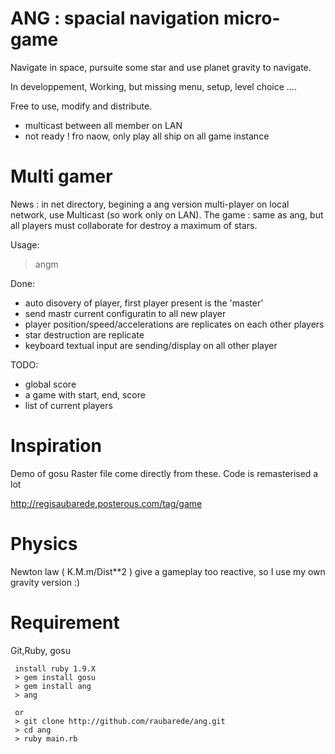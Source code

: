 ANG : spacial navigation micro-game
==================================

Navigate in space, pursuite some star and use planet gravity to
navigate.

In developpement,
Working, but missing menu, setup, level choice ....


Free to use, modify and distribute.


* multicast between all member on LAN
* not ready ! fro naow, only play all ship on all game instance


Multi gamer
===========


News : in net directory, begining a ang version  multi-player on local network,
use Multicast (so work only on LAN).
The game : same as ang, but all players must collaborate for destroy a 
maximum of stars.

Usage:
  > angm

Done:

* auto disovery of player, first player present is the 'master'
* send mastr current configuratin to all new player
* player position/speed/accelerations are replicates on each other players
* star destruction are replicate
* keyboard textual input are sending/display on all other player

TODO:
* global score
* a game with start, end, score
* list of current players


Inspiration
===========

Demo of gosu
Raster file come directly from these.
Code is remasterised a lot

http://regisaubarede.posterous.com/tag/game

Physics
=======
Newton law ( K.M.m/Dist**2 ) give a gameplay too reactive, so I use my own gravity version :)

Requirement
===========

Git,Ruby, gosu

```
 install ruby 1.9.X
 > gem install gosu
 > gem install ang
 > ang

 or
 > git clone http://github.com/raubarede/ang.git
 > cd ang
 > ruby main.rb
```